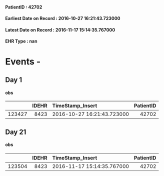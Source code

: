
#### PatientID : 42702
#### Earliest Date on Record : 2016-10-27 16:21:43.723000
#### Latest Date on Record : 2016-11-17 15:14:35.767000
#### EHR Type : nan

# Events - 

## Day 1

#### obs
|        |   IDEHR | TimeStamp_Insert           |   PatientID |
|-------:|--------:|:---------------------------|------------:|
| 123427 |    8423 | 2016-10-27 16:21:43.723000 |       42702 |


## Day 21

#### obs
|        |   IDEHR | TimeStamp_Insert           |   PatientID |
|-------:|--------:|:---------------------------|------------:|
| 123504 |    8423 | 2016-11-17 15:14:35.767000 |       42702 |


